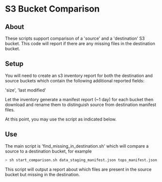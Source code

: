 # S3 Bucket Comparison

## About

These scripts support comparison of a 'source' and a 'destination' S3 bucket. This code will report if there are any missing files in the destination bucket.

## Setup

You will need to create an s3 inventory report for both the destination and source buckets which contain 
the following additional reported fields: 

'size', 'last modified'

Let the inventory generate a manifest report (~1 day) for each bucket then download and rename them to distinguish source from destination manifest files.

At this point, you may use the script as indicated below.

 
## Use

The main script is 'find_missing_in_destination.sh' which will compare a source to a destination bucket, for example

```bash
> sh start_comparison.sh data_staging_manifest.json tops_manifest.json
```

This script will output a report about which files are present in the source bucket but missing in the destination.

